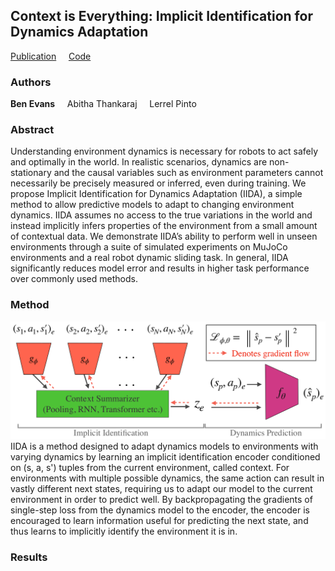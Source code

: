## Context is Everything: Implicit Identification for Dynamics Adaptation

[Publication](https://bennevans.github.io/publication/iida/) &nbsp; &nbsp; [Code](https://github.com/bennevans/icra-iida)

### Authors
**Ben Evans** &nbsp; &nbsp; Abitha Thankaraj &nbsp; &nbsp; Lerrel Pinto
 

### Abstract 
Understanding environment dynamics is necessary for robots to act safely and optimally in the world. In realistic scenarios, dynamics are non-stationary and the causal variables such as environment parameters cannot necessarily be precisely measured or inferred, even during training. We propose Implicit Identification for Dynamics Adaptation (IIDA), a simple method to allow predictive models to adapt to changing environment dynamics. IIDA assumes no access to the true variations in the world and instead implicitly infers properties of the environment from a small amount of contextual data. We demonstrate IIDA’s ability to perform well in unseen environments through a suite of simulated experiments on MuJoCo environments and a real robot dynamic sliding task. In general, IIDA significantly reduces model error and results in higher task performance over commonly used methods.

### Method
![IIDA Architecture](IIDA_arch.png)
IIDA is a method designed to adapt dynamics models to environments with varying dynamics by learning an implicit identification encoder conditioned on (s, a, s') tuples from the current environment, called context. For environments with multiple possible dynamics, the same action can result in vastly different next states, requiring us to adapt our model to the current environment in order to predict well. By backpropagating the gradients of single-step loss from the dynamics model to the encoder, the encoder is encouraged to learn information useful for predicting the next state, and thus learns to implicitly identify the environment it is in.

### Results

